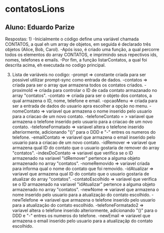 # contatosLions
Aluno: Eduardo Parize
-------------
Respostas:
1)
  -Inicialmente o código define uma variável chamada CONTATOS, a qual eh um array de objetos, em seguida é declarado três objetos (Alice, Bob, Carol).
  -Após isso, é criado uma função, a qual percorre todos os elementos do array CONTATOS, e imprimindo seus repectivos ids, nomes, telefones e emails.
  -Por fim, a função listarContatos, a qual foi descrita acima, eh executada no codigo principal.

3) Lista de variáveis no codigo:
   -prompt => constante criada para ser possivel utilizar prompt-sync como entrada de dados.
   -contatos => criada para ser o array que armazena todos os contatos criados.
   -proximoId => criada para controlar o ID de cada contato armazanado no array "contatos".
   -contato => criada para ser o objeto dos contatos, a qual armazena o ID, nome, telefone e email.
   -opcaoMenu => criada para ser a entrada de dados do usuario apra escolher a opção no menu.
   -nomeContato => variavel que armazena o nome inserido pelo usuario para a criacao de um novo contato.
   -telefoneContato = > variavel que armazena o telefone inserido pelo usuario para a criacao de um novo contato.
   -telefoneFormatado => variavel altera o telefone inserido alteriormente, adicionando "()" para o DDD e "-" entres os numeros do telefone.
   -emailContato => variavel que armazena o email inserido pelo usuario para a criacao de um novo contato.
   -idRemover => variavel que armazena qual ID do contato que o usuario gostaria de remover do array "contatos".
   -indexDoContato => variavel que verifica se o ID armazenado na variavel "idRemover" pertence a alguma objeto armazenado no array "contatos".
   -nomeRemovido => variavel criada para informa qual o nome do contato que foi removido.
   -idAtualizar => variavel que armazena qual ID do contato que o usuario gostaria de atualizar do array "contatos".
   -contatoEscolhido => variavel que verifica se o ID armazenado na variavel "idAtualizar" pertence a alguma objeto armazenado no array "contatos".
   -newNome => variavel que armazena o nome inserido pelo usuario para a atualização do contato escolhido.
   -newTelefone => variavel que armazena o telefone inserido pelo usuario para a atualização do contato escolhido.
   -telefoneFormatado2 => variavel altera o telefone inserido alteriormente, adicionando "()" para o DDD e "-" entres os numeros do telefone.
   -newEmail => variavel que armazena o email inserido pelo usuario para a atualizaçãp do contato escolhido.
